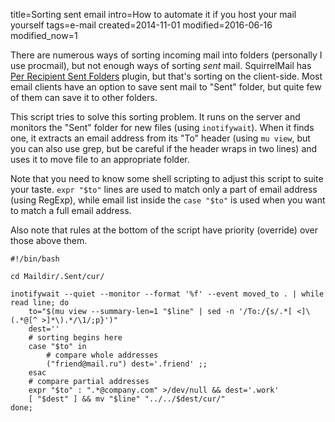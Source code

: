 title=Sorting sent email
intro=How to automate it if you host your mail yourself
tags=e-mail
created=2014-11-01
modified=2016-06-16
modified_now=1


There are numerous ways of sorting incoming mail into folders (personally I use procmail),
but not enough ways of sorting _sent_ mail.
SquirrelMail has [Per Recipient Sent Folders][] plugin, but that's sorting on the client-side.
Most email clients have an option to save sent mail to "Sent" folder, but quite few of them can save it to other folders.

[Per Recipient Sent Folders]: http://squirrelmail.org/plugin_view.php?id=281

This script tries to solve this sorting problem.
It runs on the server and monitors the "Sent" folder for new files (using `inotifywait`).
When it finds one, it extracts an email address from its "To" header (using `mu view`, but you can also use grep, but be careful if the header wraps in two lines) and uses it to move file to an appropriate folder.

Note that you need to know some shell scripting to adjust this script to suite your taste.
`expr "$to"` lines are used to match only a part of email address (using RegExp),
while email list inside the `case "$to"` is used when you want to match a full email address.

Also note that rules at the bottom of the script have priority (override) over those above them.

	#!/bin/bash
	
	cd Maildir/.Sent/cur/
	
	inotifywait --quiet --monitor --format '%f' --event moved_to . | while read line; do
		to="$(mu view --summary-len=1 "$line" | sed -n '/To:/{s/.*[ <]\(.*@[^ >]*\).*/\1/;p}')"
		dest=''
		# sorting begins here
		case "$to" in
			# compare whole addresses
			("friend@mail.ru") dest='.friend' ;;
		esac
		# compare partial addresses
		expr "$to" : ".*@company.com" >/dev/null && dest='.work'
		[ "$dest" ] && mv "$line" "../../$dest/cur/"
	done;

<script src="/microlight.js"></script>

